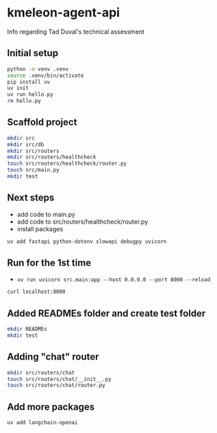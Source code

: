 # kmeleon-agent-api

Info regarding Tad Duval's technical assessment

## Initial setup

```sh
python -m venv .venv
source .venv/bin/activate
pip install uv
uv init
uv run hello.py
rm hello.py
```

## Scaffold project

```sh
mkdir src
mkdir src/db
mkdir src/routers
mkdir src/routers/healthcheck
touch src/routers/healthcheck/router.py
touch src/main.py
mkdir test
```

## Next steps

- add code to main.py
- add code to src/routers/healthcheck/router.py
- install packages
```sh
uv add fastapi python-dotenv slowapi debugpy uvicorn
```

## Run for the 1st time

- `uv run uvicorn src.main:app --host 0.0.0.0 --port 8000 --reload`
```sh
curl localhost:8000
```

## Added READMEs folder and create test folder

```sh
mkdir READMEs
mkdir test
```

## Adding "chat" router

```sh
mkdir src/routers/chat
touch src/routers/chat/__init__.py
touch src/routers/chat/router.py
```

## Add more packages

```sh
uv add langchain-openai
```

## 
